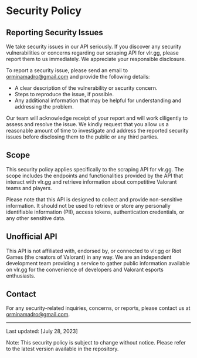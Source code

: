 # Security Policy

## Reporting Security Issues

We take security issues in our API seriously. If you discover any security vulnerabilities or concerns regarding our scraping API for vlr.gg, please report them to us immediately. We appreciate your responsible disclosure.

To report a security issue, please send an email to [orminamadro@gmail.com](mailto:orminamadro@gmail.com) and provide the following details:

- A clear description of the vulnerability or security concern.
- Steps to reproduce the issue, if possible.
- Any additional information that may be helpful for understanding and addressing the problem.

Our team will acknowledge receipt of your report and will work diligently to assess and resolve the issue. We kindly request that you allow us a reasonable amount of time to investigate and address the reported security issues before disclosing them to the public or any third parties.

## Scope

This security policy applies specifically to the scraping API for vlr.gg. The scope includes the endpoints and functionalities provided by the API that interact with vlr.gg and retrieve information about competitive Valorant teams and players.

Please note that this API is designed to collect and provide non-sensitive information. It should not be used to retrieve or store any personally identifiable information (PII), access tokens, authentication credentials, or any other sensitive data.

## Unofficial API

This API is not affiliated with, endorsed by, or connected to vlr.gg or Riot Games (the creators of Valorant) in any way. We are an independent development team providing a service to gather public information available on vlr.gg for the convenience of developers and Valorant esports enthusiasts.

## Contact

For any security-related inquiries, concerns, or reports, please contact us at [orminamadro@gmail.com](mailto:orminamadro@gmail.com).

---
Last updated: [July 28, 2023]

Note: This security policy is subject to change without notice. Please refer to the latest version available in the repository.
